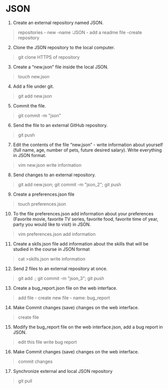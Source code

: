 # JSON
1. Create an external repository named JSON.
 > repositories - new -name :JSON - add a readme file -create repository
 2. Clone the JSON repository to the local computer.
 > git clone HTTPS of repository
 3. Create a “new.json” file inside the local JSON.
 > touch new.json
 4. Add a file under git.
 > git add new.json
 5. Commit the file.
 > git commit -m "json"
 6. Send the file to an external GitHub repository.
 > git push
 7. Edit the contents of the file “new.json” - write information about yourself (full name, age, number of pets, future desired salary). Write everything in JSON format.
 > vim new.json
 > write information
 8. Send changes to an external repository.
 > git add new.json; git commit -m "json_2"; git push
 9. Create a preferences.json file
 > touch preferences.json
 10. To the file preferences.json add information about your preferences (Favorite movie, favorite TV series, favorite food, favorite time of year, party you would like to visit) in JSON.
 > vim preferences.json
 > add information
 11. Create a sklls.json file add information about the skills that will be studied in the course in JSON format
 > cat >skills.json
 > write information
 12. Send 2 files to an external repository at once.
 > git add .; git commit -m "json_3"; git push
 13. Create a bug_report.json file on the web interface.
 > add file - create new file - name: bug_report
 14. Make Commit changes (save) changes on the web interface.
 > create file
 15. Modify the bug_report file on the web interface.json, add a bug report in JSON.
 > edit this file
 > write bug report
 16. Make Commit changes (save) changes on the web interface.
 > commit changes
 17. Synchronize external and local JSON repository
 > git pull

